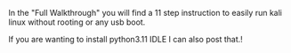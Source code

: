 In the "Full Walkthrough" you will find a 11 step instruction to easily run kali linux without rooting or any usb boot.

If you are wanting to install python3.11 IDLE I can also post that.!

